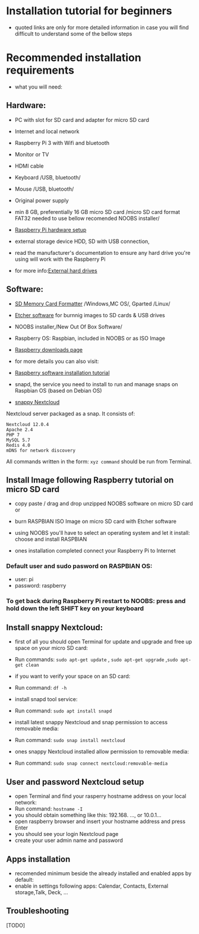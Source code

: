 # Installation tutorial for beginners
- quoted links are only for more detailed information in case you will find difficult to understand some of the bellow steps

# Recommended installation requirements
- what you will need: 

## Hardware:
- PC with slot for SD card and adapter for micro SD card
- Internet and local network
- Raspberry Pi 3 with Wifi and bluetooth
- Monitor or TV
- HDMI cable
- Keyboard /USB, bluetooth/
- Mouse /USB, bluetooth/
- Original power supply
- min 8 GB, preferentially 16 GB micro SD card /micro SD card format FAT32 needed to use bellow recomended NOOBS installer/
- [Raspberry Pi hardware setup](https://www.raspberrypi.org/learning/hardware-guide/quickstart/)

- external storage device HDD, SD with USB connection,
- read the manufacturer's documentation to ensure any hard drive you're using will work with the Raspberry Pi
- for more info:[External hard drives](https://www.raspberrypi.org/learning/hardware-guide/storage/)

## Software:
- [SD Memory Card Formatter](https://www.sdcard.org/downloads/formatter_4/index.html) /Windows,MC OS/, Gparted /Linux/
- [Etcher software](https://etcher.io/) for burnnig images to SD cards & USB drives
- NOOBS installer,/New Out Of Box Software/ 
- Raspberry OS: Raspbian, included in NOOBS or as ISO Image 
- [Raspberry downloads page](https://www.raspberrypi.org/downloads/)
- for more details you can also visit: 
- [Raspberry software installation tutorial](https://www.raspberrypi.org/learning/software-guide/quickstart/)

- snapd, the service you need to install to run and manage snaps on Raspbian OS (based on Debian OS)
- [snappy Nextcloud](https://github.com/nextcloud/nextcloud-snap)

Nextcloud server packaged as a snap. It consists of:

    Nextcloud 12.0.4
    Apache 2.4
    PHP 7
    MySQL 5.7
    Redis 4.0
    mDNS for network discovery

All commands written in the form:
`xyz command` should be run from Terminal.

## Install Image following Raspberry tutorial on micro SD card
- copy paste / drag and drop unzipped NOOBS software on micro SD card or
- burn RASPBIAN ISO Image on micro SD card with Etcher software

- using NOOBS you'll have to select an operating system and let it install: choose and install RASPBIAN
- ones installation completed connect your Raspberry Pi to Internet

### Default user and sudo pasword on RASPBIAN OS:
- user: pi
- password: raspberry

### To get back during Raspberry Pi restart to NOOBS: press and hold down the left SHIFT key on your keyboard 

## Install snappy Nextcloud:
- first of all you should open Terminal for update and upgrade and free up space on your micro SD card:
- Run commands: `sudo apt-get update` , `sudo apt-get upgrade` ,`sudo apt-get clean`
- if you want to verify your space on an SD card:
- Run command: `df -h`

- install snapd tool service:
- Run command: `sudo apt install snapd`

- install latest snappy Nextcloud and snap permission to access removable media:
- Run command: `sudo snap install nextcloud`
- ones snappy Nextcloud installed allow permission to removable media:
- Run command: `sudo snap connect nextcloud:removable-media`

## User and password Nextcloud setup
- open Terminal and find your rasperry hostname address on your local network:
- Run command: `hostname -I`
- you should obtain something like this: 192.168. ..., or 10.0.1...
- open raspberry browser and insert your hostname address and press Enter
- you should see your login Nextcloud page
- create your user admin name and password 

## Apps installation
- recomended minimum beside the already installed and enabled apps by default:
- enable in settings following apps: Calendar, Contacts, External storage,Talk, Deck, ...  

## Troubleshooting
[TODO]
### 
```
